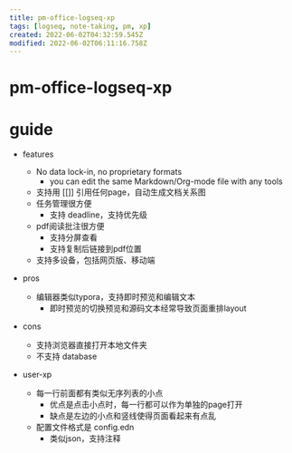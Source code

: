 ```yaml
---
title: pm-office-logseq-xp
tags: [logseq, note-taking, pm, xp]
created: 2022-06-02T04:32:59.545Z
modified: 2022-06-02T06:11:16.758Z
---
```


# pm-office-logseq-xp

# guide

- features
  - No data lock-in, no proprietary formats
    - you can edit the same Markdown/Org-mode file with any tools
  - 支持用 [[]] 引用任何page，自动生成文档关系图
  - 任务管理很方便
    - 支持 deadline，支持优先级
  - pdf阅读批注很方便
    - 支持分屏查看
    - 支持复制后链接到pdf位置
  - 支持多设备，包括网页版、移动端

- pros
  - 编辑器类似typora，支持即时预览和编辑文本
    - 即时预览的切换预览和源码文本经常导致页面重排layout

- cons
  - 支持浏览器直接打开本地文件夹
  - 不支持 database

- user-xp
  - 每一行前面都有类似无序列表的小点
    - 优点是点击小点时，每一行都可以作为单独的page打开
    - 缺点是左边的小点和竖线使得页面看起来有点乱
  - 配置文件格式是 config.edn
    - 类似json，支持注释
